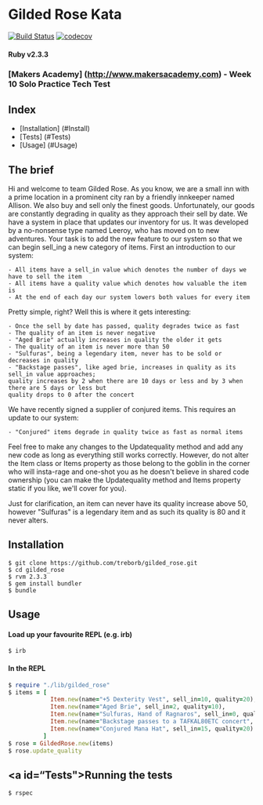 # Gilded Rose Kata

[![Build Status](https://travis-ci.org/treborb/gilded_rose.svg?branch=master)](https://travis-ci.org/treborb/gilded_rose)
[![codecov](https://codecov.io/gh/treborb/gilded_rose/branch/master/graph/badge.svg)](https://codecov.io/gh/treborb/gilded_rose)

#### Ruby v2.3.3
### [Makers Academy] (http://www.makersacademy.com) - Week 10 Solo Practice Tech Test

## Index
* [Installation] (#Install)
* [Tests] (#Tests)
* [Usage] (#Usage)

## The brief

Hi and welcome to team Gilded Rose. As you know, we are a small inn with a prime location in a
prominent city ran by a friendly innkeeper named Allison. We also buy and sell only the finest goods.
Unfortunately, our goods are constantly degrading in quality as they approach their sell by date. We
have a system in place that updates our inventory for us. It was developed by a no-nonsense type named
Leeroy, who has moved on to new adventures. Your task is to add the new feature to our system so that
we can begin sell_ing a new category of items. First an introduction to our system:

	- All items have a sell_in value which denotes the number of days we have to sell the item
	- All items have a quality value which denotes how valuable the item is
	- At the end of each day our system lowers both values for every item

Pretty simple, right? Well this is where it gets interesting:

	- Once the sell by date has passed, quality degrades twice as fast
	- The quality of an item is never negative
	- "Aged Brie" actually increases in quality the older it gets
	- The quality of an item is never more than 50
	- "Sulfuras", being a legendary item, never has to be sold or decreases in quality
	- "Backstage passes", like aged brie, increases in quality as its sell_in value approaches;
	quality increases by 2 when there are 10 days or less and by 3 when there are 5 days or less but
	quality drops to 0 after the concert

We have recently signed a supplier of conjured items. This requires an update to our system:

	- "Conjured" items degrade in quality twice as fast as normal items

Feel free to make any changes to the Updatequality method and add any new code as long as everything
still works correctly. However, do not alter the Item class or Items property as those belong to the
goblin in the corner who will insta-rage and one-shot you as he doesn't believe in shared code
ownership (you can make the Updatequality method and Items property static if you like, we'll cover
for you).

Just for clarification, an item can never have its quality increase above 50, however "Sulfuras" is a
legendary item and as such its quality is 80 and it never alters.

## <a id="Install">Installation</a>

```
$ git clone https://github.com/treborb/gilded_rose.git
$ cd gilded_rose
$ rvm 2.3.3
$ gem install bundler
$ bundle
```
## <a id="Usage">Usage</a>

#### Load up your favourite REPL (e.g. irb)

```
$ irb
```

#### In the REPL
```ruby
$ require "./lib/gilded_rose"
$ items = [
			Item.new(name="+5 Dexterity Vest", sell_in=10, quality=20),
			Item.new(name="Aged Brie", sell_in=2, quality=10),
			Item.new(name="Sulfuras, Hand of Ragnaros", sell_in=0, quality=40),
			Item.new(name="Backstage passes to a TAFKAL80ETC concert", sell_in=15, quality=20),
			Item.new(name="Conjured Mana Hat", sell_in=15, quality=20)
		  ]
$ rose = GildedRose.new(items)
$ rose.update_quality
```

## <a id=“Tests">Running the tests</a>
```ruby
$ rspec
```
